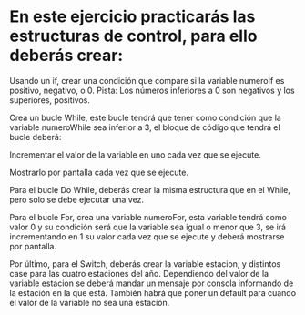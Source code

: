 # En este ejercicio practicarás las estructuras de control, para ello deberás crear:

Usando un if, crear una condición que compare si la variable numeroIf es positivo, negativo, o 0.
Pista: Los números inferiores a 0 son negativos y los superiores, positivos.

Crea un bucle While, este bucle tendrá que tener como condición que la variable numeroWhile sea inferior a 3, el bloque de código que tendrá el bucle deberá:

Incrementar el valor de la variable en uno cada vez que se ejecute.

Mostrarlo por pantalla cada vez que se ejecute.

Para el bucle Do While, deberás crear la misma estructura que en el While, pero solo se debe ejecutar una vez.

Para el bucle For, crea una variable numeroFor, esta variable tendrá como valor 0 y su condición será que la variable sea igual o menor que 3, se irá incrementando en 1 su valor cada vez que se ejecute y deberá mostrarse por pantalla.

Por último, para el Switch, deberás crear la variable estacion, y distintos case para las cuatro estaciones del año. Dependiendo del valor de la variable estacion se deberá mandar un mensaje por consola informando de la estación en la que está. También habrá que poner un default para cuando el valor de la variable no sea una estación.
